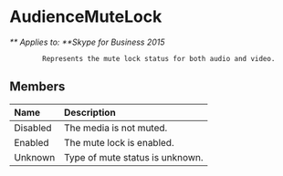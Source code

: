 
# AudienceMuteLock


_** Applies to: **Skype for Business 2015_

            Represents the mute lock status for both audio and video.
            
## Members



|**Name**|**Description**|
|:-----|:-----|
|Disabled|The media is not muted.|
|Enabled|The mute lock is enabled.|
|Unknown|Type of mute status is unknown.|
